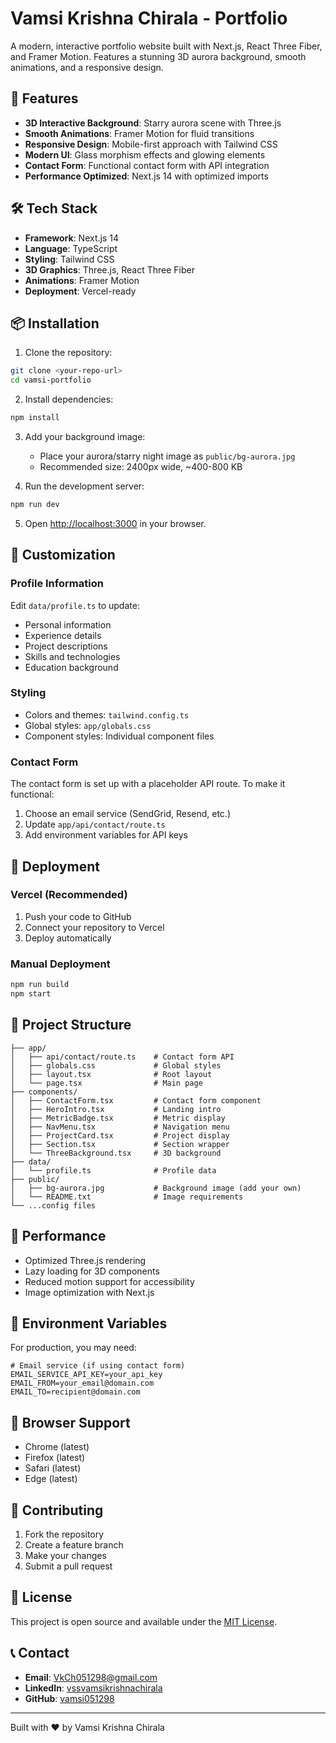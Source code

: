 # Vamsi Krishna Chirala - Portfolio

A modern, interactive portfolio website built with Next.js, React Three Fiber, and Framer Motion. Features a stunning 3D aurora background, smooth animations, and a responsive design.

## 🚀 Features

- **3D Interactive Background**: Starry aurora scene with Three.js
- **Smooth Animations**: Framer Motion for fluid transitions
- **Responsive Design**: Mobile-first approach with Tailwind CSS
- **Modern UI**: Glass morphism effects and glowing elements
- **Contact Form**: Functional contact form with API integration
- **Performance Optimized**: Next.js 14 with optimized imports

## 🛠️ Tech Stack

- **Framework**: Next.js 14
- **Language**: TypeScript
- **Styling**: Tailwind CSS
- **3D Graphics**: Three.js, React Three Fiber
- **Animations**: Framer Motion
- **Deployment**: Vercel-ready

## 📦 Installation

1. Clone the repository:
```bash
git clone <your-repo-url>
cd vamsi-portfolio
```

2. Install dependencies:
```bash
npm install
```

3. Add your background image:
   - Place your aurora/starry night image as `public/bg-aurora.jpg`
   - Recommended size: 2400px wide, ~400-800 KB

4. Run the development server:
```bash
npm run dev
```

5. Open [http://localhost:3000](http://localhost:3000) in your browser.

## 🎨 Customization

### Profile Information
Edit `data/profile.ts` to update:
- Personal information
- Experience details
- Project descriptions
- Skills and technologies
- Education background

### Styling
- Colors and themes: `tailwind.config.ts`
- Global styles: `app/globals.css`
- Component styles: Individual component files

### Contact Form
The contact form is set up with a placeholder API route. To make it functional:

1. Choose an email service (SendGrid, Resend, etc.)
2. Update `app/api/contact/route.ts`
3. Add environment variables for API keys

## 🚀 Deployment

### Vercel (Recommended)

1. Push your code to GitHub
2. Connect your repository to Vercel
3. Deploy automatically

### Manual Deployment

```bash
npm run build
npm start
```

## 📁 Project Structure

```
├── app/
│   ├── api/contact/route.ts    # Contact form API
│   ├── globals.css             # Global styles
│   ├── layout.tsx              # Root layout
│   └── page.tsx                # Main page
├── components/
│   ├── ContactForm.tsx         # Contact form component
│   ├── HeroIntro.tsx           # Landing intro
│   ├── MetricBadge.tsx         # Metric display
│   ├── NavMenu.tsx             # Navigation menu
│   ├── ProjectCard.tsx         # Project display
│   ├── Section.tsx             # Section wrapper
│   └── ThreeBackground.tsx     # 3D background
├── data/
│   └── profile.ts              # Profile data
├── public/
│   ├── bg-aurora.jpg           # Background image (add your own)
│   └── README.txt              # Image requirements
└── ...config files
```

## 🎯 Performance

- Optimized Three.js rendering
- Lazy loading for 3D components
- Reduced motion support for accessibility
- Image optimization with Next.js

## 🔧 Environment Variables

For production, you may need:

```env
# Email service (if using contact form)
EMAIL_SERVICE_API_KEY=your_api_key
EMAIL_FROM=your_email@domain.com
EMAIL_TO=recipient@domain.com
```

## 📱 Browser Support

- Chrome (latest)
- Firefox (latest)
- Safari (latest)
- Edge (latest)

## 🤝 Contributing

1. Fork the repository
2. Create a feature branch
3. Make your changes
4. Submit a pull request

## 📄 License

This project is open source and available under the [MIT License](LICENSE).

## 📞 Contact

- **Email**: VkCh051298@gmail.com
- **LinkedIn**: [vssvamsikrishnachirala](https://www.linkedin.com/in/vssvamsikrishnachirala)
- **GitHub**: [vamsi051298](https://github.com/vamsi051298)

---

Built with ❤️ by Vamsi Krishna Chirala